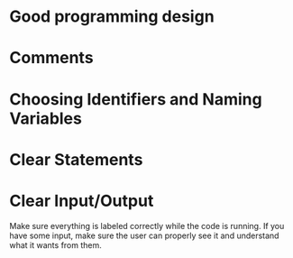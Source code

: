 # Good programming design

# Comments

# Choosing Identifiers and Naming Variables

# Clear Statements

# Clear Input/Output

Make sure everything is labeled correctly while the code is running.
If you have some input, make sure the user can properly see it 
and understand what it wants from them.
